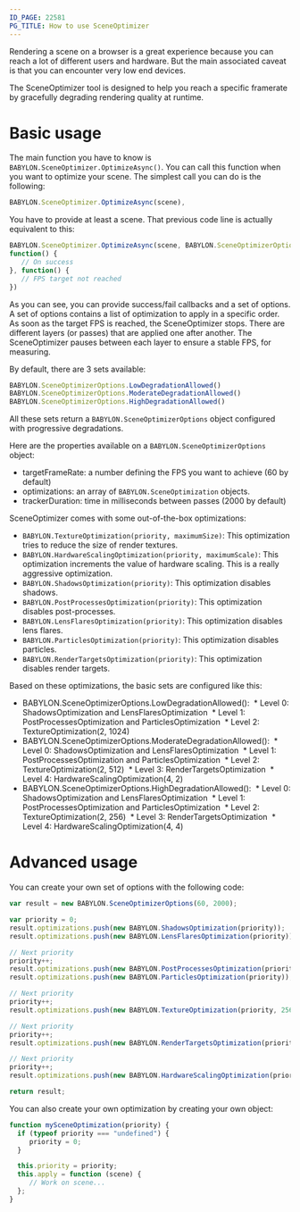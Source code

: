 ```yaml
---
ID_PAGE: 22581
PG_TITLE: How to use SceneOptimizer
---
```

Rendering a scene on a browser is a great experience because you can reach a lot of different users and hardware. But the main associated caveat is that you can encounter very low end devices.

The SceneOptimizer tool is designed to help you reach a specific framerate by gracefully degrading rendering quality at runtime.

# Basic usage
The main function you have to know is ```BABYLON.SceneOptimizer.OptimizeAsync()```. You can call this function when you want to optimize your scene. The simplest call you can do is the following:

```javascript
BABYLON.SceneOptimizer.OptimizeAsync(scene),
```

You have to provide at least a scene. That previous code line is actually equivalent to this:

```javascript
BABYLON.SceneOptimizer.OptimizeAsync(scene, BABYLON.SceneOptimizerOptions.ModerateDegradationAllowed(),
function() {
   // On success
}, function() {
   // FPS target not reached
})
```

As you can see, you can provide success/fail callbacks and a set of options.
A set of options contains a list of optimization to apply in a specific order. As soon as the target FPS is reached, the SceneOptimizer stops. There are different layers (or passes) that are applied one after another. The SceneOptimizer pauses between each layer to ensure a stable FPS, for measuring.

By default, there are 3 sets available:

```javascript
BABYLON.SceneOptimizerOptions.LowDegradationAllowed()
BABYLON.SceneOptimizerOptions.ModerateDegradationAllowed()
BABYLON.SceneOptimizerOptions.HighDegradationAllowed()
```

All these sets return a ```BABYLON.SceneOptimizerOptions``` object configured with progressive degradations.

Here are the properties available on a ```BABYLON.SceneOptimizerOptions``` object:

* targetFrameRate: a number defining the FPS you want to achieve (60 by default)
* optimizations: an array of ```BABYLON.SceneOptimization``` objects.
* trackerDuration: time in milliseconds between passes (2000 by default)

SceneOptimizer comes with some out-of-the-box optimizations:

* ```BABYLON.TextureOptimization(priority, maximumSize)```: This optimization tries to reduce the size of render textures.
* ```BABYLON.HardwareScalingOptimization(priority, maximumScale)```: This optimization increments the value of hardware scaling. This is a really aggressive optimization.
* ```BABYLON.ShadowsOptimization(priority)```: This optimization disables shadows.
* ```BABYLON.PostProcessesOptimization(priority)```: This optimization disables post-processes.
* ```BABYLON.LensFlaresOptimization(priority)```: This optimization disables lens flares.
* ```BABYLON.ParticlesOptimization(priority)```: This optimization disables particles.
* ```BABYLON.RenderTargetsOptimization(priority)```: This optimization disables render targets.

Based on these optimizations, the basic sets are configured like this:

* BABYLON.SceneOptimizerOptions.LowDegradationAllowed():
 * Level 0: ShadowsOptimization and LensFlaresOptimization
 * Level 1: PostProcessesOptimization and ParticlesOptimization
 * Level 2: TextureOptimization(2, 1024)
* BABYLON.SceneOptimizerOptions.ModerateDegradationAllowed():
 * Level 0: ShadowsOptimization and LensFlaresOptimization
 * Level 1: PostProcessesOptimization and ParticlesOptimization
 * Level 2: TextureOptimization(2, 512)
 * Level 3: RenderTargetsOptimization
 * Level 4: HardwareScalingOptimization(4, 2)
* BABYLON.SceneOptimizerOptions.HighDegradationAllowed():
 * Level 0: ShadowsOptimization and LensFlaresOptimization
 * Level 1: PostProcessesOptimization and ParticlesOptimization
 * Level 2: TextureOptimization(2, 256)
 * Level 3: RenderTargetsOptimization
 * Level 4: HardwareScalingOptimization(4, 4)

# Advanced usage
You can create your own set of options with the following code:

```javascript
var result = new BABYLON.SceneOptimizerOptions(60, 2000);

var priority = 0;
result.optimizations.push(new BABYLON.ShadowsOptimization(priority));
result.optimizations.push(new BABYLON.LensFlaresOptimization(priority));

// Next priority
priority++;
result.optimizations.push(new BABYLON.PostProcessesOptimization(priority));
result.optimizations.push(new BABYLON.ParticlesOptimization(priority));

// Next priority
priority++;
result.optimizations.push(new BABYLON.TextureOptimization(priority, 256));

// Next priority
priority++;
result.optimizations.push(new BABYLON.RenderTargetsOptimization(priority));

// Next priority
priority++;
result.optimizations.push(new BABYLON.HardwareScalingOptimization(priority, 4));

return result;
```

You can also create your own optimization by creating your own object:

```javascript
function mySceneOptimization(priority) {
  if (typeof priority === "undefined") {
     priority = 0;
  }

  this.priority = priority;
  this.apply = function (scene) {
     // Work on scene...
  };
}
```
